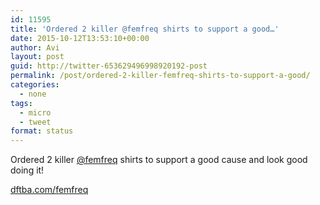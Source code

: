```yaml
---
id: 11595
title: 'Ordered 2 killer @femfreq shirts to support a good…'
date: 2015-10-12T13:53:10+00:00
author: Avi
layout: post
guid: http://twitter-653629496998920192-post
permalink: /post/ordered-2-killer-femfreq-shirts-to-support-a-good/
categories:
  - none
tags:
  - micro
  - tweet
format: status
---
```

Ordered 2 killer [@femfreq](http://twitter.com/femfreq) shirts to support a good cause and look good doing it!

[dftba.com/femfreq](http://www.dftba.com/femfreq)